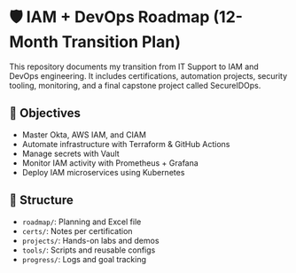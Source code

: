 # 🛡️ IAM + DevOps Roadmap (12-Month Transition Plan)

This repository documents my transition from IT Support to IAM and DevOps engineering. It includes certifications, automation projects, security tooling, monitoring, and a final capstone project called SecureIDOps.

## 🚀 Objectives
- Master Okta, AWS IAM, and CIAM
- Automate infrastructure with Terraform & GitHub Actions
- Manage secrets with Vault
- Monitor IAM activity with Prometheus + Grafana
- Deploy IAM microservices using Kubernetes

## 📂 Structure
- `roadmap/`: Planning and Excel file
- `certs/`: Notes per certification
- `projects/`: Hands-on labs and demos
- `tools/`: Scripts and reusable configs
- `progress/`: Logs and goal tracking


